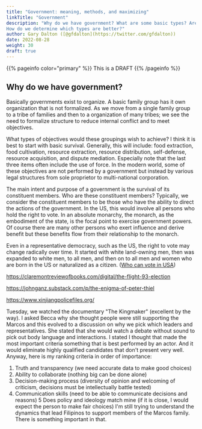 ```yaml
---
title: "Government: meaning, methods, and maximizing"
linkTitle: "Government"
description: "Why do we have government? What are some basic types? Are some types better? 
How do we determine which types are better?"
author: Gary Dalton ([@gfdalton](https://twitter.com/gfdalton))
date: 2022-08-28
weight: 30
draft: true
---
```


{{% pageinfo color="primary" %}}
This is a DRAFT
{{% /pageinfo %}}

## Why do we have government?

Basically governments exist to organize. A basic family group has it own organization that is not formalized. As we move from a single family group to a tribe of families and then to a organization of many tribes; we see the need to formalize structure to reduce internal conflict and to meet objectives.

What types of objectives would these groupings wish to achieve? I think it is best to start with basic survival. Generally, this will include: food extraction, food cultivation, resource extraction, resource distribution, self-defense, resource acquisition, and dispute mediation. Especially note that the last three items often include the use of force. In the modern world, some of these objectives are not performed by a government but instead by various legal structures from sole proprietor to multi-national corporation.

The main intent and purpose of a government is the survival of its constituent members. Who are these constituent members? Typically, we consider the constituent members to be those who have the ability to direct the actions of the government. In the US, this would involve all persons who hold the right to vote. In an absolute monarchy, the monarch, as the embodiment of the state, is the focal point to exercise government powers. Of course there are many other persons who exert influence and derive benefit but these benefits flow from their relationship to the monarch.

Even in a representative democracy, such as the US, the right to vote may change radically over time. It started with white land-owning men, then was expanded to white men, to all men, and then on to all men and women who are born in the US or naturalized as a citizen. ([Who can vote in USA](https://www.findlaw.com/voting/my-voting-guide/who-can-vote-in-the-u-s--.html))


https://claremontreviewofbooks.com/digital/the-flight-93-election

https://johnganz.substack.com/p/the-enigma-of-peter-thiel

https://www.xinjiangpolicefiles.org/

Tuesday, we watched the documentary "The Kingmaker" (excellent by the way). I asked Becca why she thought people were still supporting the Marcos and this evolved to a discussion on why we pick which leaders and representatives.
She stated that she would watch a debate without sound to pick out body language and interactions. I stated I thought that made the most important criteria something that is best performed by an actor. And it would eliminate highly qualified candidates that don't present very well.
Anyway, here is my ranking criteria in order of importance:
1. Truth and transparency (we need accurate data to make good choices)
2. Ability to collaborate (nothing big can be done alone)
3. Decision-making process (diversity of opinion and welcoming of criticism, decisions must be intellectually battle tested)
4. Communication skills (need to be able to communicate decisions and reasons)
5 Does policy and ideology match mine (if it is close, I would expect the person to make fair choices)
I'm still trying to understand the dynamics that lead Filipinos to support members of the Marcos family. There is something important in that.




